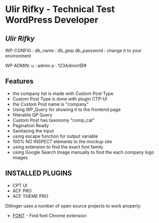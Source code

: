 # Ulir Rifky - Technical Test WordPress Developer
## _Ulir Rifky_ 
WP-CONFIG : 
db_name : db_geip
db_password : change it to your environment

WP-ADMIN: 
u : admin
p : 123Admin!@#

## Features

- the company list is made with Custom Post Type
- Custom Post Type is done with plugin CTP-UI
- the Custom Post name is "company"
- Using WP_Query for showing it to the frontend page
- filterable QP Query
- Custom Post has taxonomy "comp_cat"
- Pagination Ready
- Sanitazing the input
- using escape function for output variable
- 100% NO INSPECT elements to the mockup site
- using extension to find the exact font family
- using Google Search Image manually to find the each company logo images

## INSTALLED PLUGINS
- CPT UI
- ACF PRO
- ACF THEME PRO


Dillinger uses a number of open source projects to work properly:

- [FONT] - Find font Chrome extension


[//]: # (These are reference links used in the body of this note and get stripped out when the markdown processor does its job. There is no need to format nicely because it shouldn't be seen. Thanks SO - http://stackoverflow.com/questions/4823468/store-comments-in-markdown-syntax)

   [FONT]: <https://findfont.freeonlineapps.net/>

